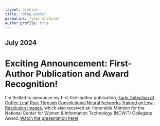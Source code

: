 ```yaml
---
layout: archive
title: "Blog posts"
permalink: /year-archive/
author_profile: true
---
```


## July 2024
# Exciting Announcement: First-Author Publication and Award Recognition!
I'm thrilled to announce my first first-author publication, [Early Detection of Coffee Leaf Rust Through Convolutional Neural Networks Trained on Low-Resolution Images](https://arxiv.org/abs/2407.14737), which also received an Honorable Mention for the National Center for Women & Information Technology (NCWIT) Collegiate Award. [Watch the presentation here!](https://www.aspirations.org/news/2024-aic-collegiate-award-recipients)

